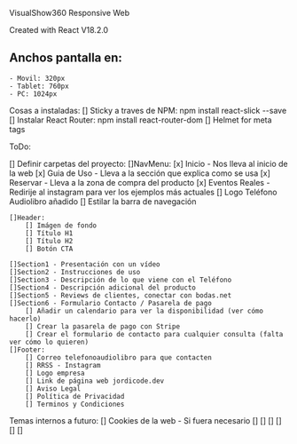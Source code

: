 VisualShow360 Responsive Web

Created with React V18.2.0

## Anchos pantalla en:
    - Movil: 320px
    - Tablet: 760px
    - PC: 1024px

Cosas a instaladas:
    [] Sticky a traves de NPM:
        npm install react-slick --save
    [] Instalar React Router:
        npm install react-router-dom
    [] Helmet for meta tags

ToDo:

[] Definir carpetas del proyecto:
    []NavMenu:
        [x] Inicio - Nos lleva al inicio de la web
        [x] Guia de Uso - Lleva a la sección que explica como se usa
        [x] Reservar - Lleva a la zona de compra del producto
        [x] Eventos Reales - Redirije al instagram para ver los ejemplos más actuales
        [] Logo Teléfono Audiolibro añadido
        [] Estilar la barra de navegación

    []Header:
        [] Imágen de fondo
        [] Título H1
        [] Título H2
        [] Botón CTA

    []Section1 - Presentación con un vídeo
    []Section2 - Instrucciones de uso
    []Section3 - Descripción de lo que viene con el Teléfono
    []Section4 - Descripción adicional del producto
    []Section5 - Reviews de clientes, conectar con bodas.net
    []Section6 - Formulario Contacto / Pasarela de pago
        [] Añadir un calendario para ver la disponibilidad (ver cómo hacerlo)
        [] Crear la pasarela de pago con Stripe
        [] Crear el formulario de contacto para cualquier consulta (falta ver cómo lo quieren)
    []Footer:
        [] Correo telefonoaudiolibro para que contacten
        [] RRSS - Instagram
        [] Logo empresa
        [] Link de página web jordicode.dev
        [] Aviso Legal
        [] Política de Privacidad
        [] Terminos y Condiciones


Temas internos a futuro:
[] Cookies de la web - Si fuera necesario
[] 
[]
[]
[]
[]
[]

